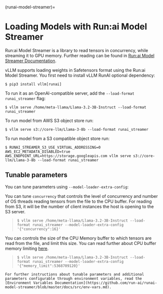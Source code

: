 (runai-model-streamer)=

# Loading Models with Run:ai Model Streamer

Run:ai Model Streamer is a library to read tensors in concurrency, while streaming it to GPU memory.
Further reading can be found in [Run:ai Model Streamer Documentation](https://github.com/run-ai/runai-model-streamer/blob/master/docs/README.md).

vLLM supports loading weights in Safetensors format using the Run:ai Model Streamer.
You first need to install vLLM RunAI optional dependency:

```console
$ pip3 install vllm[runai]
```

To run it as an OpenAI-compatible server, add the `--load-format runai_streamer` flag:

```console
$ vllm serve /home/meta-llama/Llama-3.2-3B-Instruct --load-format runai_streamer
```

To run model from AWS S3 object store run:

```console
$ vllm serve s3://core-llm/Llama-3-8b --load-format runai_streamer
```

To run model from a S3 compatible object store run:

```console
$ RUNAI_STREAMER_S3_USE_VIRTUAL_ADDRESSING=0 AWS_EC2_METADATA_DISABLED=true AWS_ENDPOINT_URL=https://storage.googleapis.com vllm serve s3://core-llm/Llama-3-8b --load-format runai_streamer
```

## Tunable parameters

You can tune parameters using `--model-loader-extra-config`:

You can tune `concurrency` that controls the level of concurrency and number of OS threads reading tensors from the file to the CPU buffer.
For reading from S3, it will be the number of client instances the host is opening to the S3 server.

> ```console
> $ vllm serve /home/meta-llama/Llama-3.2-3B-Instruct --load-format runai_streamer --model-loader-extra-config '{"concurrency":16}'
> ```

You can controls the size of the CPU Memory buffer to which tensors are read from the file, and limit this size.
You can read further about CPU buffer memory limiting [here](https://github.com/run-ai/runai-model-streamer/blob/master/docs/src/env-vars.md#runai_streamer_memory_limit).

> ```console
> $ vllm serve /home/meta-llama/Llama-3.2-3B-Instruct --load-format runai_streamer --model-loader-extra-config '{"memory_limit":5368709120}'
> ```

```{note}
For further instructions about tunable parameters and additional parameters configurable through environment variables, read the [Environment Variables Documentation](https://github.com/run-ai/runai-model-streamer/blob/master/docs/src/env-vars.md).
```
